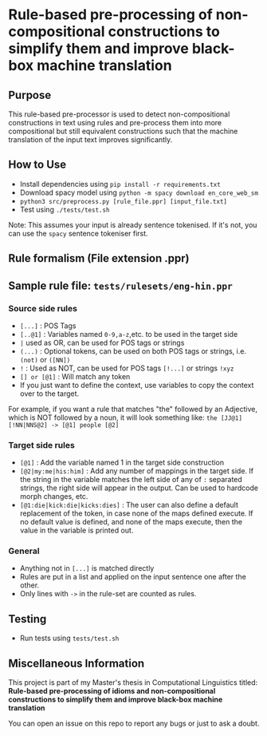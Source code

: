 # Rule-based pre-processing of non-compositional constructions to simplify them and improve black-box machine translation

## Purpose
This rule-based pre-processor is used to detect non-compositional constructions in text using rules and pre-process them into more compositional but still equivalent constructions such that the machine translation of the input text improves significantly.

## How to Use
- Install dependencies using `pip install -r requirements.txt`
- Download spacy model using `python -m spacy download en_core_web_sm`
- `python3 src/preprocess.py [rule_file.ppr] [input_file.txt]`
- Test using `./tests/test.sh`

Note: This assumes your input is already sentence tokenised. If it's not, you can use the `spacy` sentence tokeniser first.

## Rule formalism (File extension .ppr)

## **Sample rule file: `tests/rulesets/eng-hin.ppr`**

### Source side rules
- `[...]` : POS Tags
- `[..@1]` : Variables named `0-9,a-z`,etc. to be used in the target side
- `|` used as OR, can be used for POS tags or strings
- `(...)` : Optional tokens, can be used on both POS tags or strings, i.e. `(not)` or `([NN])`
- `!` : Used as NOT, can be used for POS tags `[!...]` or strings `!xyz`
- `[] or [@1]` : Will match any token
- If you just want to define the context, use variables to copy the context over to the target.

For example, if you want a rule that matches "the" followed by an Adjective, which is NOT followed by a noun, it will look something like: ```the [JJ@1] [!NN|NNS@2] -> [@1] people [@2]```

### Target side rules
- `[@1]` : Add the variable named 1 in the target side construction
- `[@2|my:me|his:him]` : Add any number of mappings in the target side. If the string in the variable matches the left side of any of `:` separated strings, the right side will appear in the output. Can be used to hardcode morph changes, etc.
- `[@1:die|kick:die|kicks:dies]` : The user can also define a default replacement of the token, in case none of the maps defined execute. If no default value is defined, and none of the maps execute, then the value in the variable is printed out.

### General

- Anything not in `[...]` is matched directly
- Rules are put in a list and applied on the input sentence one after the other.
- Only lines with `->` in the rule-set are counted as rules.

## Testing
- Run tests using `tests/test.sh`

## Miscellaneous Information
This project is part of my Master's thesis in Computational Linguistics titled: **Rule-based pre-processing of idioms and non-compositional constructions to simplify them and improve black-box machine translation**

You can open an issue on this repo to report any bugs or just to ask a doubt.
